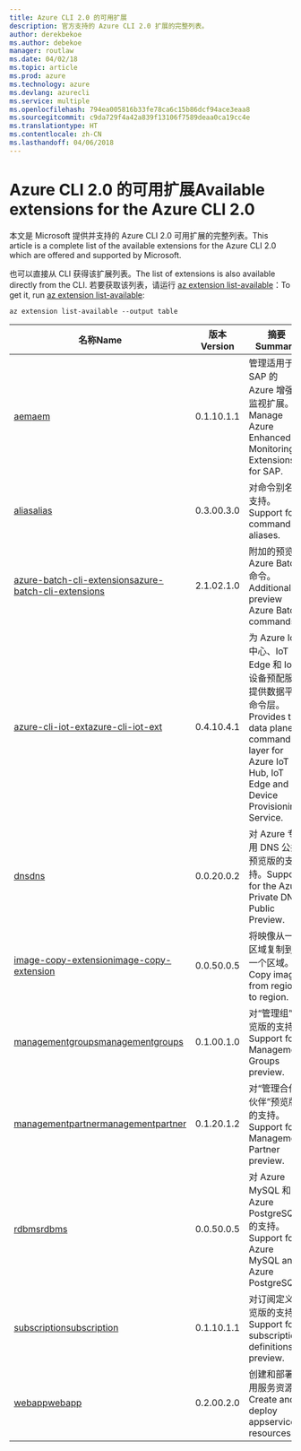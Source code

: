 ```yaml
---
title: Azure CLI 2.0 的可用扩展
description: 官方支持的 Azure CLI 2.0 扩展的完整列表。
author: derekbekoe
ms.author: debekoe
manager: routlaw
ms.date: 04/02/18
ms.topic: article
ms.prod: azure
ms.technology: azure
ms.devlang: azurecli
ms.service: multiple
ms.openlocfilehash: 794ea005816b33fe78ca6c15b86dcf94ace3eaa8
ms.sourcegitcommit: c9da729f4a42a839f13106f7589deaa0ca19cc4e
ms.translationtype: HT
ms.contentlocale: zh-CN
ms.lasthandoff: 04/06/2018
---
```

# <a name="available-extensions-for-the-azure-cli-20"></a><span data-ttu-id="1c89f-103">Azure CLI 2.0 的可用扩展</span><span class="sxs-lookup"><span data-stu-id="1c89f-103">Available extensions for the Azure CLI 2.0</span></span>

<span data-ttu-id="1c89f-104">本文是 Microsoft 提供并支持的 Azure CLI 2.0 可用扩展的完整列表。</span><span class="sxs-lookup"><span data-stu-id="1c89f-104">This article is a complete list of the available extensions for the Azure CLI 2.0 which are offered and supported by Microsoft.</span></span>

<span data-ttu-id="1c89f-105">也可以直接从 CLI 获得该扩展列表。</span><span class="sxs-lookup"><span data-stu-id="1c89f-105">The list of extensions is also available directly from the CLI.</span></span> <span data-ttu-id="1c89f-106">若要获取该列表，请运行 [az extension list-available](/cli/azure/extension#az-extension-list-available)：</span><span class="sxs-lookup"><span data-stu-id="1c89f-106">To get it, run [az extension list-available](/cli/azure/extension#az-extension-list-available):</span></span>

```azurecli
az extension list-available --output table
```

| <span data-ttu-id="1c89f-107">名称</span><span class="sxs-lookup"><span data-stu-id="1c89f-107">Name</span></span> | <span data-ttu-id="1c89f-108">版本</span><span class="sxs-lookup"><span data-stu-id="1c89f-108">Version</span></span> | <span data-ttu-id="1c89f-109">摘要</span><span class="sxs-lookup"><span data-stu-id="1c89f-109">Summary</span></span> | <span data-ttu-id="1c89f-110">预览</span><span class="sxs-lookup"><span data-stu-id="1c89f-110">Preview</span></span> |
|------|---------|---------|---------|
| [<span data-ttu-id="1c89f-111">aem</span><span class="sxs-lookup"><span data-stu-id="1c89f-111">aem</span></span>](https://github.com/Azure/azure-cli-extensions) | <span data-ttu-id="1c89f-112">0.1.1</span><span class="sxs-lookup"><span data-stu-id="1c89f-112">0.1.1</span></span> | <span data-ttu-id="1c89f-113">管理适用于 SAP 的 Azure 增强型监视扩展。</span><span class="sxs-lookup"><span data-stu-id="1c89f-113">Manage Azure Enhanced Monitoring Extensions for SAP.</span></span> |  |
| [<span data-ttu-id="1c89f-114">alias</span><span class="sxs-lookup"><span data-stu-id="1c89f-114">alias</span></span>](https://github.com/Azure/azure-cli-extensions) | <span data-ttu-id="1c89f-115">0.3.0</span><span class="sxs-lookup"><span data-stu-id="1c89f-115">0.3.0</span></span> | <span data-ttu-id="1c89f-116">对命令别名的支持。</span><span class="sxs-lookup"><span data-stu-id="1c89f-116">Support for command aliases.</span></span> | <span data-ttu-id="1c89f-117">是</span><span class="sxs-lookup"><span data-stu-id="1c89f-117">Yes</span></span> |
| [<span data-ttu-id="1c89f-118">azure-batch-cli-extensions</span><span class="sxs-lookup"><span data-stu-id="1c89f-118">azure-batch-cli-extensions</span></span>](https://github.com/Azure/azure-batch-cli-extensions) | <span data-ttu-id="1c89f-119">2.1.0</span><span class="sxs-lookup"><span data-stu-id="1c89f-119">2.1.0</span></span> | <span data-ttu-id="1c89f-120">附加的预览版 Azure Batch 命令。</span><span class="sxs-lookup"><span data-stu-id="1c89f-120">Additional preview Azure Batch commands.</span></span> |  |
| [<span data-ttu-id="1c89f-121">azure-cli-iot-ext</span><span class="sxs-lookup"><span data-stu-id="1c89f-121">azure-cli-iot-ext</span></span>](https://github.com/azure/azure-iot-cli-extension) | <span data-ttu-id="1c89f-122">0.4.1</span><span class="sxs-lookup"><span data-stu-id="1c89f-122">0.4.1</span></span> | <span data-ttu-id="1c89f-123">为 Azure IoT 中心、IoT Edge 和 IoT 设备预配服务提供数据平面命令层。</span><span class="sxs-lookup"><span data-stu-id="1c89f-123">Provides the data plane command layer for Azure IoT Hub, IoT Edge and IoT Device Provisioning Service.</span></span> |  |
| [<span data-ttu-id="1c89f-124">dns</span><span class="sxs-lookup"><span data-stu-id="1c89f-124">dns</span></span>](https://github.com/Azure/azure-cli-extensions) | <span data-ttu-id="1c89f-125">0.0.2</span><span class="sxs-lookup"><span data-stu-id="1c89f-125">0.0.2</span></span> | <span data-ttu-id="1c89f-126">对 Azure 专用 DNS 公共预览版的支持。</span><span class="sxs-lookup"><span data-stu-id="1c89f-126">Support for the Azure Private DNS Public Preview.</span></span> |  |
| [<span data-ttu-id="1c89f-127">image-copy-extension</span><span class="sxs-lookup"><span data-stu-id="1c89f-127">image-copy-extension</span></span>](https://github.com/Azure/azure-cli-extensions) | <span data-ttu-id="1c89f-128">0.0.5</span><span class="sxs-lookup"><span data-stu-id="1c89f-128">0.0.5</span></span> | <span data-ttu-id="1c89f-129">将映像从一个区域复制到另一个区域。</span><span class="sxs-lookup"><span data-stu-id="1c89f-129">Copy images from region to region.</span></span> |  |
| [<span data-ttu-id="1c89f-130">managementgroups</span><span class="sxs-lookup"><span data-stu-id="1c89f-130">managementgroups</span></span>](https://github.com/Azure/azure-cli-extensions) | <span data-ttu-id="1c89f-131">0.1.0</span><span class="sxs-lookup"><span data-stu-id="1c89f-131">0.1.0</span></span> | <span data-ttu-id="1c89f-132">对“管理组”预览版的支持。</span><span class="sxs-lookup"><span data-stu-id="1c89f-132">Support for Management Groups preview.</span></span> | <span data-ttu-id="1c89f-133">是</span><span class="sxs-lookup"><span data-stu-id="1c89f-133">Yes</span></span> |
| [<span data-ttu-id="1c89f-134">managementpartner</span><span class="sxs-lookup"><span data-stu-id="1c89f-134">managementpartner</span></span>](https://github.com/Azure/azure-cli-extensions) | <span data-ttu-id="1c89f-135">0.1.2</span><span class="sxs-lookup"><span data-stu-id="1c89f-135">0.1.2</span></span> | <span data-ttu-id="1c89f-136">对“管理合作伙伴”预览版的支持。</span><span class="sxs-lookup"><span data-stu-id="1c89f-136">Support for Management Partner preview.</span></span> | <span data-ttu-id="1c89f-137">是</span><span class="sxs-lookup"><span data-stu-id="1c89f-137">Yes</span></span> |
| [<span data-ttu-id="1c89f-138">rdbms</span><span class="sxs-lookup"><span data-stu-id="1c89f-138">rdbms</span></span>](https://github.com/Azure/azure-cli-extensions) | <span data-ttu-id="1c89f-139">0.0.5</span><span class="sxs-lookup"><span data-stu-id="1c89f-139">0.0.5</span></span> | <span data-ttu-id="1c89f-140">对 Azure MySQL 和 Azure PostgreSQL 的支持。</span><span class="sxs-lookup"><span data-stu-id="1c89f-140">Support for Azure MySQL and Azure PostgreSQL.</span></span> |  |
| [<span data-ttu-id="1c89f-141">subscription</span><span class="sxs-lookup"><span data-stu-id="1c89f-141">subscription</span></span>](https://github.com/Azure/azure-cli-extensions) | <span data-ttu-id="1c89f-142">0.1.1</span><span class="sxs-lookup"><span data-stu-id="1c89f-142">0.1.1</span></span> | <span data-ttu-id="1c89f-143">对订阅定义预览版的支持。</span><span class="sxs-lookup"><span data-stu-id="1c89f-143">Support for subscription definitions preview.</span></span> | <span data-ttu-id="1c89f-144">是</span><span class="sxs-lookup"><span data-stu-id="1c89f-144">Yes</span></span> |
| [<span data-ttu-id="1c89f-145">webapp</span><span class="sxs-lookup"><span data-stu-id="1c89f-145">webapp</span></span>](https://github.com/Azure/azure-cli-extensions) | <span data-ttu-id="1c89f-146">0.2.0</span><span class="sxs-lookup"><span data-stu-id="1c89f-146">0.2.0</span></span> | <span data-ttu-id="1c89f-147">创建和部署应用服务资源。</span><span class="sxs-lookup"><span data-stu-id="1c89f-147">Create and deploy appservice resources.</span></span> | <span data-ttu-id="1c89f-148">是</span><span class="sxs-lookup"><span data-stu-id="1c89f-148">Yes</span></span> |
